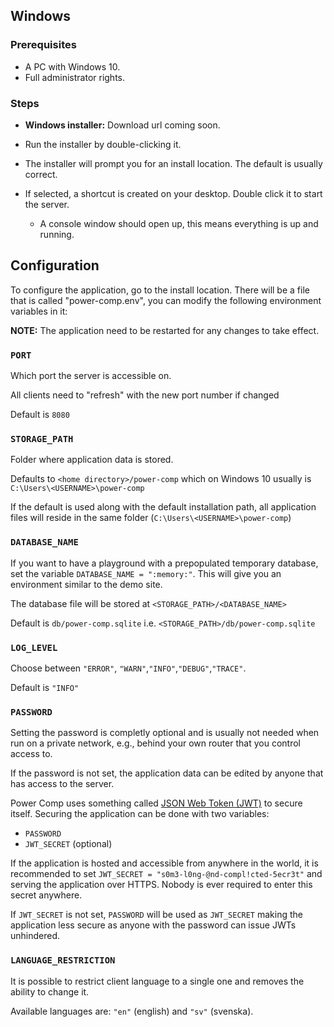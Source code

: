 ## Windows

### Prerequisites

- A PC with Windows 10.
- Full administrator rights.

### Steps

- **Windows installer:** Download url coming soon.


- Run the installer by double-clicking it.

- The installer will prompt you for an install location. The default is usually correct.

- If selected, a shortcut is created on your desktop. Double click it to start the server.
  - A console window should open up, this means everything is up and running.

## Configuration

To configure the application, go to the install location.
There will be a file that is called "power-comp.env", you can modify the following environment variables in it:

**NOTE:** The application need to be restarted for any changes to take effect.

### `PORT`

Which port the server is accessible on.

All clients need to "refresh" with the new port number if changed

Default is `8080`

### `STORAGE_PATH`

Folder where application data is stored.

Defaults to `<home directory>/power-comp` which on Windows 10 usually is `C:\Users\<USERNAME>\power-comp`

If the default is used along with the default installation path, all application files will reside in the same folder (`C:\Users\<USERNAME>\power-comp`)

### `DATABASE_NAME`

If you want to have a playground with a prepopulated temporary database, set the variable `DATABASE_NAME = ":memory:"`. This will give you an environment similar to the demo site.

The database file will be stored at `<STORAGE_PATH>/<DATABASE_NAME>`

Default is `db/power-comp.sqlite` i.e. `<STORAGE_PATH>/db/power-comp.sqlite`

### `LOG_LEVEL`

Choose between `"ERROR"`, `"WARN"`,`"INFO"`,`"DEBUG"`,`"TRACE"`.

Default is `"INFO"`

### `PASSWORD`

Setting the password is completly optional and is usually not needed when run on a private network, e.g., behind your own router that you control access to.

If the password is not set, the application data can be edited by anyone that has access to the server.

Power Comp uses something called [JSON Web Token (JWT)](https://jwt.io/introduction) to secure itself.
Securing the application can be done with two variables:

- `PASSWORD`
- `JWT_SECRET` (optional)

If the application is hosted and accessible from anywhere in the world, it is recommended to set
`JWT_SECRET = "s0m3-l0ng-@nd-compl!cted-5ecr3t"` and serving the application over HTTPS. Nobody is ever required to enter this secret anywhere.

If `JWT_SECRET` is not set, `PASSWORD` will be used as `JWT_SECRET` making the application less secure as anyone with the password can issue JWTs unhindered.

### `LANGUAGE_RESTRICTION`

It is possible to restrict client language to a single one and removes the ability to change it.

Available languages are: `"en"` (english) and `"sv"` (svenska).
